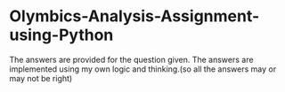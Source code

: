 # Olymbics-Analysis-Assignment-using-Python
The answers are provided for the question given.
The answers are implemented using my own logic and thinking.(so all the answers may or may not be right)
